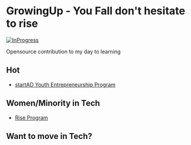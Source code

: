 # GrowingUp - You Fall don't hesitate to rise


[![InProgress](https://img.shields.io/badge/%F0%9F%9A%80-in--progress-yellow?style=flat-square)]()


Opensource contribution to my day to learning  



## Hot
- [startAD Youth Entrepreneurship Program](https://share.hsforms.com/18Z_fsI-dSQq3CcCwwO2JKQ335f1)


## Women/Minority in Tech
- [Rise Program](https://www.colorintech.org/programs/rise)


## Want to move in Tech?
